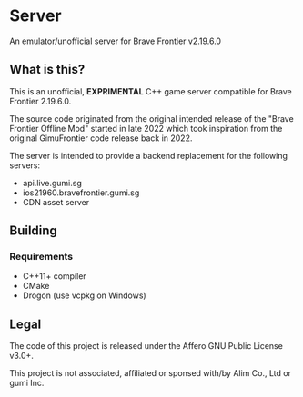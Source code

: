 # Server
An emulator/unofficial server for Brave Frontier v2.19.6.0

## What is this?
This is an unofficial, **EXPRIMENTAL** C++ game server compatible for Brave Frontier 2.19.6.0.

The source code originated from the original intended release of the "Brave Frontier Offline Mod" started
in late 2022 which took inspiration from the original GimuFrontier code release back in 2022.

The server is intended to provide a backend replacement for the following servers:
- api.live.gumi.sg
- ios21960.bravefrontier.gumi.sg
- CDN asset server

## Building

### Requirements
- C++11+ compiler
- CMake
- Drogon (use vcpkg on Windows)

## Legal
The code of this project is released under the Affero GNU Public License v3.0+.

This project is not associated, affiliated or sponsed with/by Alim Co., Ltd or gumi Inc.
